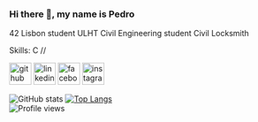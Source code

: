 ### Hi there 👋, my name is Pedro
42 Lisbon student
ULHT Civil Engineering student
Civil Locksmith

Skills: C // 



[<img src='https://cdn.jsdelivr.net/npm/simple-icons@3.0.1/icons/github.svg' alt='github' height='40'>](https://github.com/PCallegaro)  [<img src='https://cdn.jsdelivr.net/npm/simple-icons@3.0.1/icons/linkedin.svg' alt='linkedin' height='40'>](https://www.linkedin.com/in/pedrocallegaro/)  [<img src='https://cdn.jsdelivr.net/npm/simple-icons@3.0.1/icons/facebook.svg' alt='facebook' height='40'>](https://www.facebook.com/PedroAntonioCallegaro)  [<img src='https://cdn.jsdelivr.net/npm/simple-icons@3.0.1/icons/instagram.svg' alt='instagram' height='40'>](https://www.instagram.com/pedrocallegaro_/)  

![GitHub stats](https://github-readme-stats.vercel.app/api?username=PCallegaro&show_icons=true)  [![Top Langs](https://github-readme-stats.vercel.app/api/top-langs/?username=PCallegaro)](https://github.com/anuraghazra/github-readme-stats)  
![Profile views](https://gpvc.arturio.dev/PCallegaro)  
